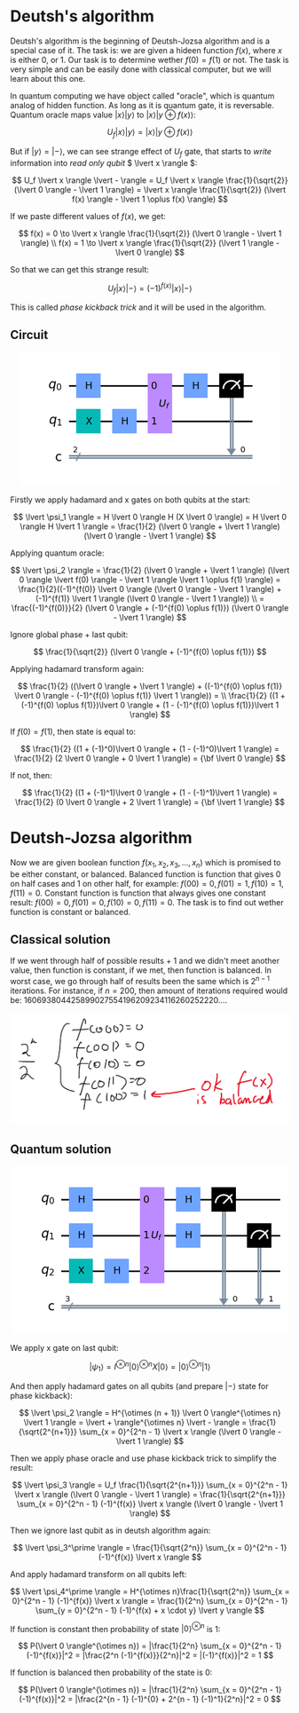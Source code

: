 # Deutsh's algorithm
Deutsh's algorithm is the beginning of Deutsh-Jozsa algorithm and is a special case of it. The task is: we are given a hideen function $f(x)$, where $x$ is either $0$, or $1$. Our task is to determine wether $f(0) = f(1)$ or not. The task is very simple and can be easily done with classical computer, but we will learn about this one.

In quantum computing we have object called "oracle", which is quantum analog of hidden function. As long as it is quantum gate, it is reversable. Quantum oracle maps value $\lvert x \rangle\lvert y \rangle$ to $\lvert x \rangle \lvert y \oplus f(x) \rangle$:

$$
U_f \lvert x \rangle \lvert y \rangle = \lvert x \rangle \lvert y \oplus f(x) \rangle
$$

But if $\lvert y \rangle = \lvert - \rangle$, we can see strange effect of $U_f$ gate, that starts to <i>write</i> information into <i>read only qubit</i> $ \lvert x \rangle $:

$$
U_f \lvert x \rangle \lvert - \rangle = U_f \lvert x \rangle \frac{1}{\sqrt{2}} (\lvert 0 \rangle - \lvert 1 \rangle) = \lvert x \rangle \frac{1}{\sqrt{2}} (\lvert f(x) \rangle - \lvert 1 \oplus f(x) \rangle)
$$

If we paste different values of $f(x)$, we get:

$$
f(x) = 0 \to \lvert x \rangle \frac{1}{\sqrt{2}} (\lvert 0 \rangle - \lvert 1 \rangle) \\
f(x) = 1 \to \lvert x \rangle \frac{1}{\sqrt{2}} (\lvert 1 \rangle - \lvert 0 \rangle)
$$

So that we can get this strange result:

$$
U_f \lvert x \rangle \lvert - \rangle = (-1)^{f(x)} \lvert x \rangle \lvert - \rangle
$$

This is called <i>phase kickback trick</i> and it will be used in the algorithm.

## Circuit

<p align="center"><img src="circuit.png"></p>

Firstly we apply hadamard and x gates on both qubits at the start:

$$
\lvert \psi_1 \rangle = H \lvert 0 \rangle H (X \lvert 0 \rangle) = H \lvert 0 \rangle H \lvert 1 \rangle = \frac{1}{2} (\lvert 0 \rangle + \lvert 1 \rangle) (\lvert 0 \rangle - \lvert 1 \rangle)
$$

Applying quantum oracle:

$$
\lvert \psi_2 \rangle = \frac{1}{2} (\lvert 0 \rangle + \lvert 1 \rangle) (\lvert 0 \rangle \lvert f(0) \rangle - \lvert 1 \rangle \lvert 1 \oplus f(1) \rangle) = \frac{1}{2}((-1)^{f(0)} \lvert 0 \rangle (\lvert 0 \rangle - \lvert 1 \rangle) + (-1)^{f(1)} \lvert 1 \rangle (\lvert 0 \rangle - \lvert 1 \rangle)) \\
= \frac{(-1)^{f(0)}}{2} (\lvert 0 \rangle + (-1)^{f(0) \oplus f(1)}) (\lvert 0 \rangle - \lvert 1 \rangle)
$$

Ignore global phase + last qubit:

$$
\frac{1}{\sqrt{2}} (\lvert 0 \rangle + (-1)^{f(0) \oplus f(1)})
$$

Applying hadamard transform again:

$$
\frac{1}{2} ((\lvert 0 \rangle + \lvert 1 \rangle) + ((-1)^{f(0) \oplus f(1)} \lvert 0 \rangle - (-1)^{f(0) \oplus f(1)} \lvert 1 \rangle)) = \\
\frac{1}{2} ((1 + (-1)^{f(0) \oplus f(1)})\lvert 0 \rangle + (1 - (-1)^{f(0) \oplus f(1)})\lvert 1 \rangle)
$$

If $f(0) = f(1)$, then state is equal to:

$$
\frac{1}{2} ((1 + (-1)^0)\lvert 0 \rangle + (1 - (-1)^0)\lvert 1 \rangle) =
\frac{1}{2} (2 \lvert 0 \rangle + 0 \lvert 1 \rangle) = {\bf \lvert 0 \rangle}
$$

If not, then:

$$
\frac{1}{2} ((1 + (-1)^1)\lvert 0 \rangle + (1 - (-1)^1)\lvert 1 \rangle) =
\frac{1}{2} (0 \lvert 0 \rangle + 2 \lvert 1 \rangle) = {\bf \lvert 1 \rangle}
$$

# Deutsh-Jozsa algorithm
Now we are given boolean function $f(x_1, x_2, x_3, ..., x_n)$ which is promised to be either constant, or balanced. Balanced function is function that gives 0 on half cases and 1 on other half, for example: $f(00) = 0, f(01) = 1, f(10) = 1, f(11) = 0$. Constant function is function that always gives one constant result: $f(00) = 0, f(01) = 0, f(10) = 0, f(11) = 0$. The task is to find out wether function is constant or balanced.

## Classical solution

If we went through half of possible results + 1 and we didn't meet another value, then function is constant, if we met, then function is balanced. In worst case, we go through half of results been the same which is $2^{n - 1}$ iterations. For instance, if $n = 200$, then amount of iterations required would be: $160693804425899027554196209234116260252220...$.
<p align="center"><img src="image2.png"></p>

## Quantum solution

<p align="center"><img src="circuit2.png"></p>

We apply x gate on last qubit:

$$ \lvert \psi_1 \rangle = I^{\otimes n} \lvert 0 \rangle^{\otimes n} X \lvert 0 \rangle =  \lvert 0 \rangle^{\otimes n} \lvert 1 \rangle $$

And then apply hadamard gates on all qubits (and prepare $\lvert - \rangle$ state for phase kickback):

$$ \lvert \psi_2 \rangle = H^{\otimes (n + 1)} \lvert 0 \rangle^{\otimes n} \lvert 1 \rangle = \lvert + \rangle^{\otimes n} \lvert - \rangle = \frac{1}{\sqrt{2^{n+1}}} \sum_{x = 0}^{2^n - 1} \lvert x \rangle (\lvert 0 \rangle - \lvert 1 \rangle) $$

Then we apply phase oracle and use phase kickback trick to simplify the result:

$$ \lvert \psi_3 \rangle = U_f \frac{1}{\sqrt{2^{n+1}}} \sum_{x = 0}^{2^n - 1} \lvert x \rangle (\lvert 0 \rangle - \lvert 1 \rangle) = \frac{1}{\sqrt{2^{n+1}}} \sum_{x = 0}^{2^n - 1} (-1)^{f(x)} \lvert x \rangle (\lvert 0 \rangle - \lvert 1 \rangle) $$

Then we ignore last qubit as in deutsh algorithm again:

$$ \lvert \psi_3^\prime \rangle = \frac{1}{\sqrt{2^n}} \sum_{x = 0}^{2^n - 1} (-1)^{f(x)} \lvert x \rangle $$

And apply hadamard transform on all qubits left:

$$ \lvert \psi_4^\prime \rangle = H^{\otimes n}\frac{1}{\sqrt{2^n}} \sum_{x = 0}^{2^n - 1} (-1)^{f(x)} \lvert x \rangle = \frac{1}{2^n} \sum_{x = 0}^{2^n - 1} \sum_{y = 0}^{2^n - 1} (-1)^{f(x) + x \cdot y} \lvert y \rangle $$

If function is constant then probability of state $\lvert 0 \rangle^{\otimes n}$ is 1:

$$
P(\lvert 0 \rangle^{\otimes n}) = |\frac{1}{2^n} \sum_{x = 0}^{2^n - 1}(-1)^{f(x)}|^2 = |\frac{2^n (-1)^{f(x)}}{2^n}|^2 = |(-1)^{f(x)}|^2 = 1
$$

If function is balanced then probability of the state is 0:

$$
P(\lvert 0 \rangle^{\otimes n}) = |\frac{1}{2^n} \sum_{x = 0}^{2^n - 1}(-1)^{f(x)}|^2 = |\frac{2^{n - 1} (-1)^{0} + 2^{n - 1} (-1)^1}{2^n}|^2 = 0
$$